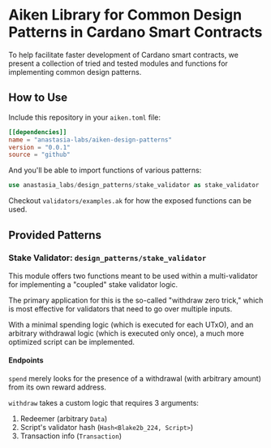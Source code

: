 # Aiken Library for Common Design Patterns in Cardano Smart Contracts

To help facilitate faster development of Cardano smart contracts, we present a
collection of tried and tested modules and functions for implementing common
design patterns.

## How to Use

Include this repository in your `aiken.toml` file:
```toml
[[dependencies]]
name = "anastasia-labs/aiken-design-patterns"
version = "0.0.1"
source = "github"
```

And you'll be able to import functions of various patterns:
```rs
use anastasia_labs/design_patterns/stake_validator as stake_validator
```

Checkout `validators/examples.ak` for how the exposed functions can be used.

## Provided Patterns

### Stake Validator: `design_patterns/stake_validator`

This module offers two functions meant to be used within a multi-validator for
implementing a "coupled" stake validator logic.

The primary application for this is the so-called "withdraw zero trick," which
is most effective for validators that need to go over multiple inputs.

With a minimal spending logic (which is executed for each UTxO), and an
arbitrary withdrawal logic (which is executed only once), a much more optimized
script can be implemented.

#### Endpoints

`spend` merely looks for the presence of a withdrawal (with arbitrary amount)
from its own reward address.

`withdraw` takes a custom logic that requires 3 arguments:
  1. Redeemer (arbitrary `Data`)
  2. Script's validator hash (`Hash<Blake2b_224, Script>`)
  3. Transaction info (`Transaction`)
